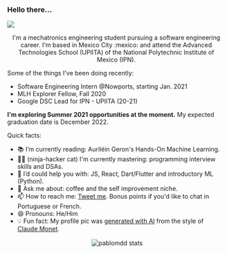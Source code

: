 ### Hello there...
![](https://komarev.com/ghpvc/?username=pablomdd)
<p align="center">I'm a mechatronics engineering student pursuing a software engineering career. I'm based in Mexico City :mexico: and attend the Advanced Technologies School (UPIITA) of the National Polytechnic Institute of Mexico (IPN).</p>

Some of the things I've been doing recently:

- Software Engineering Intern @Nowports, starting Jan. 2021
- MLH Explorer Fellow, Fall 2020
- Google DSC Lead for IPN - UPIITA (20-21)

**I'm exploring Summer 2021 opportunities at the moment.** My expected graduation date is December 2022.

Quick facts:
- 📚 I’m currently reading: Auriléin Geron's Hands-On Machine Learning.
- 🐱‍💻 (ninja-hacker cat) I'm currently mastering: programming interview skills and DSAs.
- 🤔 I’d could help you with: JS, React, Dart/Flutter and introductory ML (Python).
- 💬 Ask me about: coffee and the self improvement niche.
- 📫 How to reach me: <a href="https://twitter.com/Pablo_MDD">Tweet me</a>. Bonus points if you'd like to chat in Portuguese or French.
- 😄 Pronouns: He/Him
- 💡 Fun fact: My profile pic was [generated with AI](https://github.com/MLH-Fellowship/neuro-art) from the style of [Claude Monet](https://www.wikiart.org/es/claude-monet).
<p style="text-align:center;">&nbsp;<img align="center" src="https://github-readme-stats.vercel.app/api?username=pablomdd&show_icons=true" alt="pablomdd stats" /></p>

